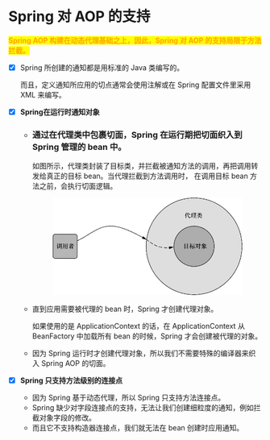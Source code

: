 # Spring 对 AOP 的支持

<mark style="color:orange;">**Spring AOP 构建在动态代理基础之上，因此，Spring 对 AOP 的支持局限于方法拦截。**</mark>

*   [x] Spring 所创建的通知都是用标准的 Java 类编写的。

    而且，定义通知所应用的切点通常会使用注解或在 Spring 配置文件里采用 XML 来编写。
* [x] **Spring在运行时通知对象**
  *   ### 通过在代理类中包裹切面，Spring 在运行期把切面织入到 Spring 管理的 bean 中。

      如图所示，代理类封装了目标类，并拦截被通知方法的调用，再把调用转发给真正的目标 bean。当代理拦截到方法调用时， 在调用目标 bean 方法之前，会执行切面逻辑。

      <figure><img src="../../../.gitbook/assets/image (3) (1).png" alt=""><figcaption></figcaption></figure>
  *   直到应用需要被代理的 bean 时，Spring 才创建代理对象。

      如果使用的是 ApplicationContext 的话，在 ApplicationContext 从 BeanFactory 中加载所有 bean 的时候，Spring 才会创建被代理的对象。
  * 因为 Spring 运行时才创建代理对象，所以我们不需要特殊的编译器来织入 Spring AOP 的切面。
* [x] **Spring 只支持方法级别的连接点**
  * 因为 Spring 基于动态代理，所以 Spring 只支持方法连接点。
  * Spring 缺少对字段连接点的支持，无法让我们创建细粒度的通知，例如拦截对象字段的修改。
  * 而且它不支持构造器连接点，我们就无法在 bean 创建时应用通知。
